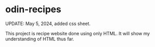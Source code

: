 # odin-recipes

UPDATE: May 5, 2024, added css sheet.

This project is recipe website done using only HTML.
It will show my understanding of HTML thus far.